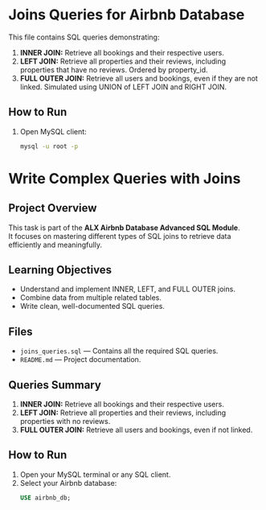 # Joins Queries for Airbnb Database

This file contains SQL queries demonstrating:

1. **INNER JOIN:** Retrieve all bookings and their respective users.
2. **LEFT JOIN:** Retrieve all properties and their reviews, including properties that have no reviews. Ordered by property_id.
3. **FULL OUTER JOIN:** Retrieve all users and bookings, even if they are not linked. Simulated using UNION of LEFT JOIN and RIGHT JOIN.

## How to Run

1. Open MySQL client:
   ```bash
   mysql -u root -p

# Write Complex Queries with Joins

## Project Overview
This task is part of the **ALX Airbnb Database Advanced SQL Module**.  
It focuses on mastering different types of SQL joins to retrieve data efficiently and meaningfully.

## Learning Objectives
- Understand and implement INNER, LEFT, and FULL OUTER joins.
- Combine data from multiple related tables.
- Write clean, well-documented SQL queries.

## Files
- `joins_queries.sql` — Contains all the required SQL queries.
- `README.md` — Project documentation.

## Queries Summary
1. **INNER JOIN:** Retrieve all bookings and their respective users.
2. **LEFT JOIN:** Retrieve all properties and their reviews, including properties with no reviews.
3. **FULL OUTER JOIN:** Retrieve all users and bookings, even if not linked.

## How to Run
1. Open your MySQL terminal or any SQL client.
2. Select your Airbnb database:
   ```sql
   USE airbnb_db;
